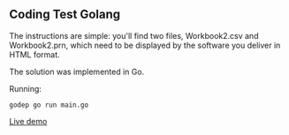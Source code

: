 ## Coding Test Golang

The instructions are simple: you'll find two files, Workbook2.csv and Workbook2.prn, which need to be displayed by the software you deliver in HTML format.

The solution was implemented in Go.


Running:
```
godep go run main.go
```

[Live demo](https://codingtestgolang.herokuapp.com/)